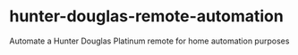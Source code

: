 # hunter-douglas-remote-automation
Automate a Hunter Douglas Platinum remote for home automation purposes
